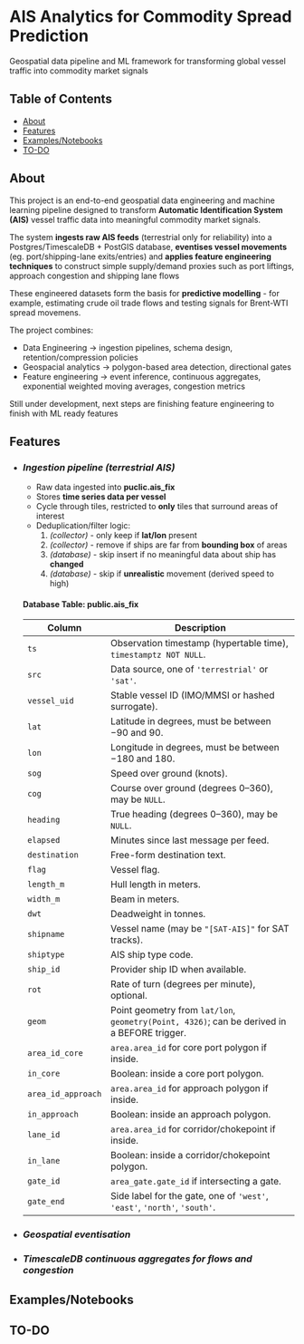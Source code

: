 # **AIS Analytics for Commodity Spread Prediction**
Geospatial data pipeline and ML framework for transforming global vessel traffic into commodity market signals

## Table of Contents
- [About](#about)
- [Features](#features)
- [Examples/Notebooks](#examplesnotebooks)
- [TO-DO](#to-do)


## About
This project is an end-to-end geospatial data engineering and machine learning pipeline designed to transform **Automatic Identification System (AIS)** vessel traffic data into meaningful commodity market signals.

The system **ingests raw AIS feeds** (terrestrial only for reliability) into a Postgres/TimescaleDB + PostGIS database, **eventises vessel movements** (eg. port/shipping-lane exits/entries) and **applies feature engineering techniques** to construct simple supply/demand proxies such as port liftings, approach congestion and shipping lane flows

These engineered datasets form the basis for **predictive modelling** - for example, estimating crude oil trade flows and testing signals for Brent-WTI spread movemens.

The project combines:
- Data Engineering -> ingestion pipelines, schema design, retention/compression policies
- Geospacial analytics -> polygon-based area detection, directional gates
- Feature engineering -> event inference, continuous aggregates, exponential weighted moving averages, congestion metrics

Still under development, next steps are finishing feature engineering to finish with ML ready features

## Features
- ### *Ingestion pipeline (terrestrial AIS)*
    - Raw data ingested into **puclic.ais_fix** 
    - Stores **time series data per vessel**
    - Cycle through tiles, restricted to **only** tiles that surround areas of interest
    - Deduplication/filter logic:
        1. *(collector)* - only keep if **lat/lon** present
        2. *(collector)* - remove if ships are far from **bounding box** of areas
        3. *(database)* - skip insert if no meaningful data about ship has **changed**
        4. *(database)* - skip if **unrealistic** movement (derived speed to high)
    #### Database Table: **public.ais_fix**
    
    

    | Column | Description |
    | ------------------ | ------------------------------------------------------------------------------------------- |
    | `ts`               | Observation timestamp (hypertable time), `timestamptz NOT NULL`.                            |
    | `src`              | Data source, one of `'terrestrial'` or `'sat'`.                                             |
    | `vessel_uid`       | Stable vessel ID (IMO/MMSI or hashed surrogate).                                            |
    | `lat`              | Latitude in degrees, must be between −90 and 90.                                            |
    | `lon`              | Longitude in degrees, must be between −180 and 180.                                         |
    | `sog`              | Speed over ground (knots).                                                                  |
    | `cog`              | Course over ground (degrees 0–360), may be `NULL`.                                          |
    | `heading`          | True heading (degrees 0–360), may be `NULL`.                                                |
    | `elapsed`          | Minutes since last message per feed.                                                        |
    | `destination`      | Free-form destination text.                                                                 |
    | `flag`             | Vessel flag.                                                                                |
    | `length_m`         | Hull length in meters.                                                                      |
    | `width_m`          | Beam in meters.                                                                             |
    | `dwt`              | Deadweight in tonnes.                                                                       |
    | `shipname`         | Vessel name (may be `"[SAT-AIS]"` for SAT tracks).                                          |
    | `shiptype`         | AIS ship type code.                                                                         |
    | `ship_id`          | Provider ship ID when available.                                                            |
    | `rot`              | Rate of turn (degrees per minute), optional.                                                |
    | `geom`             | Point geometry from `lat/lon`, `geometry(Point, 4326)`; can be derived in a BEFORE trigger. |
    | `area_id_core`     | `area.area_id` for core port polygon if inside.                                             |
    | `in_core`          | Boolean: inside a core port polygon.                                                        |
    | `area_id_approach` | `area.area_id` for approach polygon if inside.                                              |
    | `in_approach`      | Boolean: inside an approach polygon.                                                        |
    | `lane_id`          | `area.area_id` for corridor/chokepoint if inside.                                           |
    | `in_lane`          | Boolean: inside a corridor/chokepoint polygon.                                              |
    | `gate_id`          | `area_gate.gate_id` if intersecting a gate.                                                 |
    | `gate_end`         | Side label for the gate, one of `'west'`, `'east'`, `'north'`, `'south'`.                   |

- ### *Geospatial eventisation*
- ### *TimescaleDB continuous aggregates for flows and congestion*


## Examples/Notebooks

## TO-DO